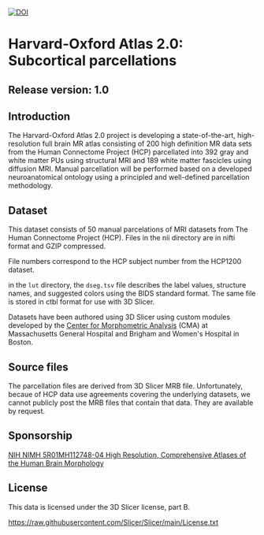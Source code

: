 [![DOI](https://zenodo.org/badge/521466842.svg)](https://zenodo.org/badge/latestdoi/521466842)


# Harvard-Oxford Atlas 2.0: Subcortical parcellations

## Release version: 1.0

## Introduction

The Harvard-Oxford Atlas 2.0 project is developing a state-of-the-art,
high-resolution full brain MR atlas consisting of 200 high definition
MR data sets from the Human Connectome Project (HCP) parcellated into
392 gray and white matter PUs using structural MRI and 189 white
matter fascicles using diffusion MRI. Manual parcellation will be
performed based on a developed neuroanatomical ontology using a
principled and well-defined parcellation methodology.

## Dataset

This dataset consists of 50 manual parcelations of MRI datasets from
The Human Connectome Project (HCP). Files in the nii directory are in 
nifti format and GZIP compressed.

File numbers correspond to the HCP subject number from the HCP1200 dataset.

in the `lut` directory, the `dseg.tsv` file describes the label values,
structure names, and suggested colors using the BIDS standard format. The 
same file is stored in ctbl format for use with 3D Slicer.

Datasets have been authored using 3D Slicer using custom modules developed
by the [Center for Morphometric Analysis](https://cma.mgh.harvard.edu) (CMA) 
at Massachusetts General Hospital and Brigham and Women's Hospital in Boston.

## Source files
The parcellation files are derived from 3D Slicer MRB file. Unfortunately, becaue
of HCP data use agreements covering the underlying datasets, we cannot publicly
post the MRB files that contain that data. They are available by request.

## Sponsorship

[NIH NIMH 5R01MH112748-04 High Resolution, Comprehensive Atlases of the Human Brain Morphology](https://reporter.nih.gov/search/QhVboFoXdUe_XiAriH9B5w/project-details/10053340)

## License

This data is licensed under the 3D Slicer license, part B.

https://raw.githubusercontent.com/Slicer/Slicer/main/License.txt

